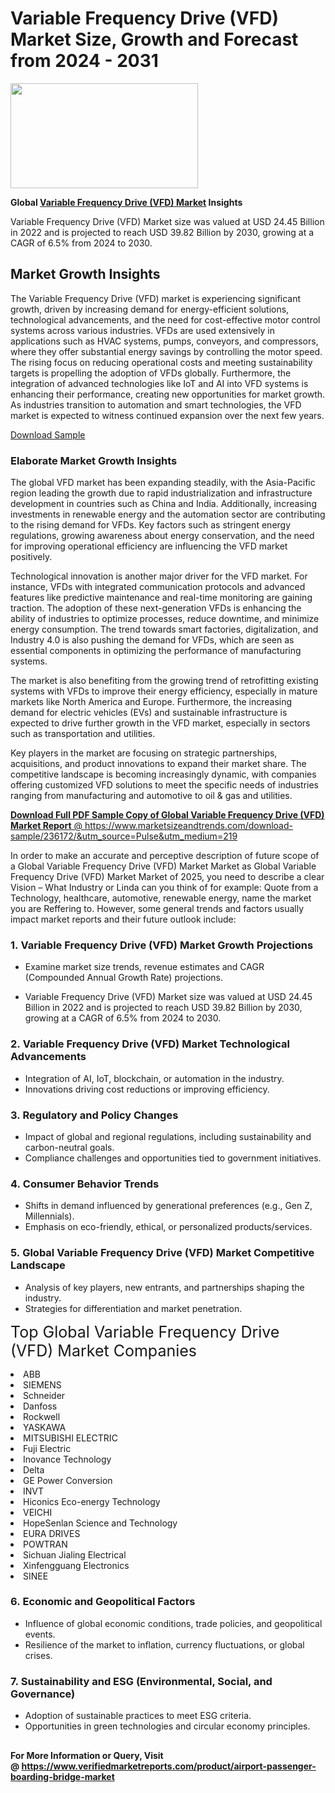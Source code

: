 <H1>Variable Frequency Drive (VFD) Market Size, Growth and Forecast from 2024 - 2031</H1><img class="aligncenter size-medium wp-image-584254" src="https://thirdeyenews.in/wp-content/uploads/2024/09/Global-Market-Research-300x168.jpeg" alt="" width="300" height="168" /><p><strong>Global&nbsp;<a href="https://www.marketsizeandtrends.com/download-sample/236172/&amp;utm_source=Pulse&amp;utm_medium=219">Variable Frequency Drive (VFD) Market</a> Insights</strong></p><p>Variable Frequency Drive (VFD) Market size was valued at USD 24.45 Billion in 2022 and is projected to reach USD 39.82 Billion by 2030, growing at a CAGR of 6.5% from 2024 to 2030.</p><p><h2>Market Growth Insights</h2> <p>The Variable Frequency Drive (VFD) market is experiencing significant growth, driven by increasing demand for energy-efficient solutions, technological advancements, and the need for cost-effective motor control systems across various industries. VFDs are used extensively in applications such as HVAC systems, pumps, conveyors, and compressors, where they offer substantial energy savings by controlling the motor speed. The rising focus on reducing operational costs and meeting sustainability targets is propelling the adoption of VFDs globally. Furthermore, the integration of advanced technologies like IoT and AI into VFD systems is enhancing their performance, creating new opportunities for market growth. As industries transition to automation and smart technologies, the VFD market is expected to witness continued expansion over the next few years.</p> <p><a href="#">Download Sample</a></p> <h3>Elaborate Market Growth Insights</h3> <p>The global VFD market has been expanding steadily, with the Asia-Pacific region leading the growth due to rapid industrialization and infrastructure development in countries such as China and India. Additionally, increasing investments in renewable energy and the automation sector are contributing to the rising demand for VFDs. Key factors such as stringent energy regulations, growing awareness about energy conservation, and the need for improving operational efficiency are influencing the VFD market positively.</p> <p>Technological innovation is another major driver for the VFD market. For instance, VFDs with integrated communication protocols and advanced features like predictive maintenance and real-time monitoring are gaining traction. The adoption of these next-generation VFDs is enhancing the ability of industries to optimize processes, reduce downtime, and minimize energy consumption. The trend towards smart factories, digitalization, and Industry 4.0 is also pushing the demand for VFDs, which are seen as essential components in optimizing the performance of manufacturing systems.</p> <p>The market is also benefiting from the growing trend of retrofitting existing systems with VFDs to improve their energy efficiency, especially in mature markets like North America and Europe. Furthermore, the increasing demand for electric vehicles (EVs) and sustainable infrastructure is expected to drive further growth in the VFD market, especially in sectors such as transportation and utilities.</p> <p>Key players in the market are focusing on strategic partnerships, acquisitions, and product innovations to expand their market share. The competitive landscape is becoming increasingly dynamic, with companies offering customized VFD solutions to meet the specific needs of industries ranging from manufacturing and automotive to oil & gas and utilities.</p> <p><a href="#"></p><p><span class=""><strong>Download Full PDF Sample Copy of Global Variable Frequency Drive (VFD) Market Report</strong> @ <a href="https://www.marketsizeandtrends.com/download-sample/236172/&amp;utm_source=Pulse&amp;utm_medium=219" target="_blank">https://www.marketsizeandtrends.com/download-sample/236172/&amp;utm_source=Pulse&amp;utm_medium=219</a></span></p><p>In order to make an accurate and perceptive description of future scope of a Global&nbsp;Variable Frequency Drive (VFD) Market Market as Global&nbsp;Variable Frequency Drive (VFD) Market Market of 2025, you need to describe a clear Vision &ndash; What Industry or Linda can you think of for example: Quote from a Technology, healthcare, automotive, renewable energy, name the market you are Reffering to. However, some general trends and factors usually impact market reports and their future outlook include:</p><h3>1.&nbsp;<strong>Variable Frequency Drive (VFD) Market Growth Projections</strong></h3><ul><li>Examine market size trends, revenue estimates and CAGR (Compounded Annual Growth Rate) projections.</li><li><p>Variable Frequency Drive (VFD) Market size was valued at USD 24.45 Billion in 2022 and is projected to reach USD 39.82 Billion by 2030, growing at a CAGR of 6.5% from 2024 to 2030.</p></li></ul><h3>2.&nbsp;<strong>Variable Frequency Drive (VFD) Market Technological Advancements</strong></h3><ul><li>Integration of AI, IoT, blockchain, or automation in the industry.</li><li>Innovations driving cost reductions or improving efficiency.</li></ul><h3>3.&nbsp;<strong>Regulatory and Policy Changes</strong></h3><ul><li>Impact of global and regional regulations, including sustainability and carbon-neutral goals.</li><li>Compliance challenges and opportunities tied to government initiatives.</li></ul><h3>4.&nbsp;<strong>Consumer Behavior Trends</strong></h3><ul><li>Shifts in demand influenced by generational preferences (e.g., Gen Z, Millennials).</li><li>Emphasis on eco-friendly, ethical, or personalized products/services.</li></ul><h3>5.&nbsp;<strong>Global Variable Frequency Drive (VFD) Market Competitive Landscape</strong></h3><ul><li>Analysis of key players, new entrants, and partnerships shaping the industry.</li><li>Strategies for differentiation and market penetration.</li></ul><p data-pm-slice="1 1 []"><span style="color: inherit; font-family: inherit; font-size: 25px;">Top Global Variable Frequency Drive (VFD) Market Companies</span></p><div class="" data-test-id=""><p><li>ABB</li><li> SIEMENS</li><li> Schneider</li><li> Danfoss</li><li> Rockwell</li><li> YASKAWA</li><li> MITSUBISHI ELECTRIC</li><li> Fuji Electric</li><li> Inovance Technology</li><li> Delta</li><li> GE Power Conversion</li><li> INVT</li><li> Hiconics Eco-energy Technology</li><li> VEICHI</li><li> HopeSenlan Science and Technology</li><li> EURA DRIVES</li><li> POWTRAN</li><li> Sichuan Jialing Electrical</li><li> Xinfengguang Electronics</li><li> SINEE</li></p></div><h3>6.&nbsp;<strong>Economic and Geopolitical Factors</strong></h3><ul><li>Influence of global economic conditions, trade policies, and geopolitical events.</li><li>Resilience of the market to inflation, currency fluctuations, or global crises.</li></ul><h3>7.&nbsp;<strong>Sustainability and ESG (Environmental, Social, and Governance)</strong></h3><ul><li>Adoption of sustainable practices to meet ESG criteria.</li><li>Opportunities in green technologies and circular economy principles.</li></ul><h2><strong style="font-size: 14px;">For More Information or Query, Visit @&nbsp;</strong><a style="background-color: #ffffff; font-size: 14px;" href="https://www.marketsizeandtrends.com/report/variable-frequency-drive-vfd-market/" target="_blank">https://www.verifiedmarketreports.com/product/airport-passenger-boarding-bridge-market</a></h2>
